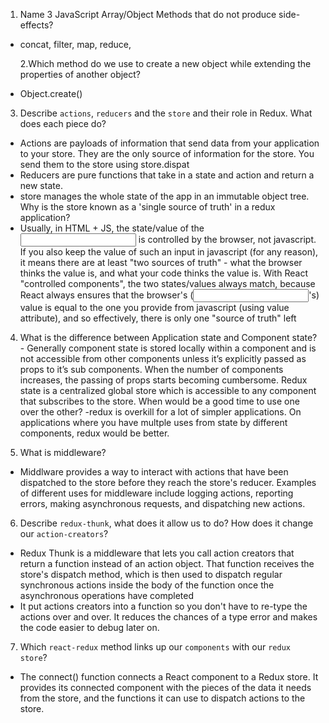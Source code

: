 1.  Name 3 JavaScript Array/Object Methods that do not produce side-effects?

- concat, filter, map, reduce,

  2.Which method do we use to create a new object while extending the properties of another object?

- Object.create()

3.  Describe `actions`, `reducers` and the `store` and their role in Redux. What does each piece do?

- Actions are payloads of information that send data from your application to your store. They are the only source of information for the store. You send them to the store using store.dispat
- Reducers are pure functions that take in a state and action and return a new state.
- store manages the whole state of the app in an immutable object tree.
  Why is the store known as a 'single source of truth' in a redux application?
- Usually, in HTML + JS, the state/value of the <input> is controlled by the browser, not javascript. If you also keep the value of such an input in javascript (for any reason), it means there are at least "two sources of truth" - what the browser thinks the value is, and what your code thinks the value is. With React "controlled components", the two states/values always match, because React always ensures that the browser's (<input>'s) value is equal to the one you provide from javascript (using value attribute), and so effectively, there is only one "source of truth" left

4.  What is the difference between Application state and Component state? - Generally component state is stored locally within a component and is not accessible from other components unless it’s explicitly passed as props to it’s sub components. When the number of components increases, the passing of props starts becoming cumbersome. Redux state is a centralized global store which is accessible to any component that subscribes to the store.
    When would be a good time to use one over the other?
    -redux is overkill for a lot of simpler applications. On applications where you have multple uses from state by different components, redux would be better.

5.  What is middleware?

- Middlware provides a way to interact with actions that have been dispatched to the store before they reach the store's reducer. Examples of different uses for middleware include logging actions, reporting errors, making asynchronous requests, and dispatching new actions.

6.  Describe `redux-thunk`, what does it allow us to do? How does it change our `action-creators`?

- Redux Thunk is a middleware that lets you call action creators that return a function instead of an action object. That function receives the store's dispatch method, which is then used to dispatch regular synchronous actions inside the body of the function once the asynchronous operations have completed
- It put actions creators into a function so you don't have to re-type the actions over and over. It reduces the chances of a type error and makes the code easier to debug later on.

7.  Which `react-redux` method links up our `components` with our `redux store`?

- The connect() function connects a React component to a Redux store. It provides its connected component with the pieces of the data it needs from the store, and the functions it can use to dispatch actions to the store.
